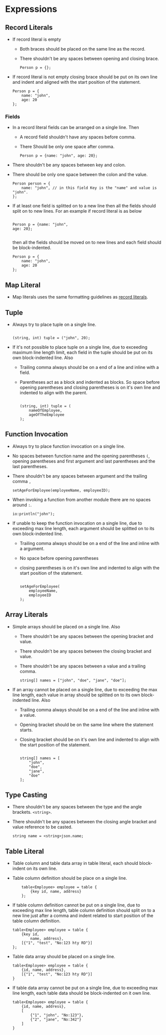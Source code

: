 # Expressions

## Record Literals

* If record literal is empty
  - Both braces should be placed on the same line as the record.
  - There shouldn't be any spaces between opening and closing brace.
      
    ```ballerina
    Person p = {};
    ```
* If record literal is not empty closing brace should be put on its
  own line and indent and aligned with the start position of the statement.
  
  ```ballerina
  Person p = {
      name: "john",
      age: 20
  };
  ```
### Fields
* In a record literal fields can be arranged on a single line. Then
  - A record field shouldn't have any spaces before comma.
  - There Should be only one space after comma.
      
    ```ballerina  
    Person p = {name: "john", age: 20}; 
    ``` 
* There shouldn't be any spaces between key and colon.
* There should be only one space between the colon and the value.
  
  ```ballerina
  Person person = {
      name: "john", // in this field Key is the "name" and value is "john".
  };
  ```
* If at least one field is splitted on to a new line then all the fields should 
  split on to new lines. For an example if record literal is as below
      
  ```ballerina
      
  Person p = {name: "john",
  age: 20}; 
      
  ``` 
  then all the fields should be moved on to new lines and each field should be block-indented.
      
  ```ballerina
  Person p = {
      name: "john",
      age: 20
  };
  ``` 
## Map Literal

* Map literals uses the same formatting guidelines as [record literals](#record-literals). 

## Tuple

* Always try to place tuple on a single line.

  ```ballerina

  (string, int) tuple = ("john", 20);

  ```
* If it's not possible to place tuple on a single line, due to exceeding maximum line length limit,
  each field in the tuple should be put on its own block-indented line. Also
  
  - Trailing comma always should be on a end of a line and inline with a field.
  - Parentheses act as a block and indented as blocks. So space before opening parentheses
    and closing parentheses is on it's own line and indented to align with the parent.
  
    ```ballerina
  
    (string, int) tuple = (
        nameOfEmployee,
        ageOfTheEmployee
    );
  
    ```
## Function Invocation

* Always try to place function invocation on a single line.
* No spaces between function name and the opening parentheses `(`,
  opening parentheses and first argument and last parentheses and the last parentheses.
* There shouldn't be any spaces between argument and the trailing comma `,`

  ```ballerina
  setAgeForEmployee(employeeName, employeeID);
  ```
* When invoking a function from another module there are no spaces around `:`.
  
  ```ballerina
  io:println("john");
  ```
  
* If unable to keep the function invocation on a single line, due to exceeding max line length,
  each argument should be splitted on to its own block-indented line.
  
  - Trailing comma always should be on a end of the line and inline with a argument.
  - No space before opening parentheses
  - closing parentheses is on it's own line and indented to align with the start 
    position of the statement.
    
    ```ballerina
    
    setAgeForEmployee(
        employeeName,
        employeeID
    );
    
    ```
## Array Literals

* Simple arrays should be placed on a single line. Also
  - There shouldn't be any spaces between the opening bracket and value.
  - There shouldn't be any spaces between the closing bracket and value.
  - There shouldn't be any spaces between a value and a trailing comma.
  
    ```ballerina
    string[] names = ["john", "doe", "jane", "doe"];
    ```
* If an array cannot be placed on a single line, due to exceeding the max line length,
  each value in array should be splitted on to its own block-indented line. Also
  
  - Trailing comma always should be on a end of the line and inline with a value.
  - Opening bracket should be on the same line where the statement starts.
  - Closing bracket should be on it's own line and indented to align with the start 
    position of the statement.
    
    ```ballerina
    
    string[] names = [
        "john",
        "doe",
        "jane",
        "doe"
    ];
    
    ```
## Type Casting

* There shouldn't be any spaces between the type and the angle brackets. `<string>`.
* There shouldn't be any spaces between the closing angle bracket and value reference to be casted.

  ```ballerina
  string name = <string>json.name;
  ```
## Table Literal
* Table column and table data array in table literal, each should block-indent on its own line.
* Table column definition should be place on a single line.
  
  ```ballerina
      table<Employee> employee = table {
          {key id, name, address}
      };
  ```
* If table column definition cannot be put on a single line, due to exceeding max line length,
  table column definition should split on to a new line just after a comma and indent related 
  to start position of the table column definition.
  
  ```ballerina
  table<Employee> employee = table {
      {key id,
          name, address},
      [{"1", "test", "No:123 hty RD"}]
  };
  ```
  
* Table data array should be placed on a single line. 
  
  ```ballerina
  table<Employee> employee = table {
      {id, name, address},
      [{"1", "test", "No:123 hty RD"}]
  }
  ```
* If table data array cannot be put on a single line, due to exceeding max line length,
  each table data should be block-indented on it own line.
  
  ```ballerina
  table<Employee> employee = table {
      {id, name, address},
      [
          {"1", "john", "No:123"},
          {"2", "jane", "No:342"}
      ]
  }
  ```

